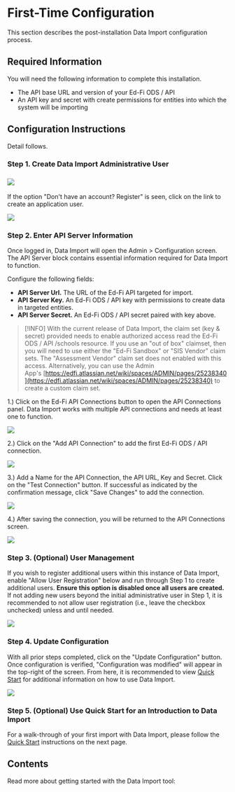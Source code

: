 # First-Time Configuration

This section describes the post-installation Data Import configuration process.

## Required Information

You will need the following information to complete this installation.

* The API base URL and version of your Ed-Fi ODS / API
* An API key and secret with create permissions for entities into which the system will be importing

## Configuration Instructions

Detail follows.

### Step 1. Create Data Import Administrative User

### ![](https://edfidocs.blob.core.windows.net/$web/img/reference/data-import/getting-started/image2019-9-27_16-31-15.png)

If the option "Don't have an account? Register" is seen, click on the link to create an application user.

![](https://edfidocs.blob.core.windows.net/$web/img/reference/data-import/getting-started/image2019-9-27_16-31-51.png)

### Step 2. Enter API Server Information

Once logged in, Data Import will open the Admin > Configuration screen. The API Server block contains essential information required for Data Import to function.

Configure the following fields:

* **API Server Url.** The URL of the Ed-Fi API targeted for import.
* **API Server Key.** An Ed-Fi ODS / API key with permissions to create data in targeted entities.
* **API Server Secret.** An Ed-Fi ODS / API secret paired with key above.

> [!INFO]
> With the current release of Data Import, the claim set (key & secret) provided needs to enable authorized access read the Ed-Fi ODS / API /schools resource. If you use an "out of box" claimset, then you will need to use either the "Ed-Fi Sandbox" or "SIS Vendor" claim sets. The "Assessment Vendor" claim set does not enabled with this access. Alternatively, you can use the Admin App's [https://edfi.atlassian.net/wiki/spaces/ADMIN/pages/25238340](https://edfi.atlassian.net/wiki/spaces/ADMIN/pages/25238340) to create a custom claim set.

1.) Click on the Ed-Fi API Connections button to open the API Connections panel. Data Import works with multiple API connections and needs at least one to function.

![](https://edfidocs.blob.core.windows.net/$web/img/reference/data-import/getting-started/image2022-11-8_11-50-28.png)

2.) Click on the "Add API Connection" to add the first Ed-Fi ODS / API connection.

![](https://edfidocs.blob.core.windows.net/$web/img/reference/data-import/getting-started/image2020-11-25_16-49-2.png)

3.) Add a Name for the API Connection, the API URL, Key and Secret. Click on the "Test Connection" button. If successful as indicated by the confirmation message, click "Save Changes" to add the connection.

![](https://edfidocs.blob.core.windows.net/$web/img/reference/data-import/getting-started/image2020-11-25_16-52-10.png)

4.) After saving the connection, you will be returned to the API Connections screen.

![](https://edfidocs.blob.core.windows.net/$web/img/reference/data-import/getting-started/image2020-11-25_16-54-8.png)

### Step 3. (Optional) User Management

If you wish to register additional users within this instance of Data Import, enable "Allow User Registration" below and run through Step 1 to create additional users. **Ensure this option is disabled once all users are created.** If not adding new users beyond the initial administrative user in Step 1, it is recommended to not allow user registration (i.e., leave the checkbox unchecked) unless and until needed.

![](https://edfidocs.blob.core.windows.net/$web/img/reference/data-import/getting-started/image2019-12-10_19-55-47.png)

### Step 4. Update Configuration

With all prior steps completed, click on the "Update Configuration" button. Once configuration is verified, "Configuration was modified" will appear in the top-right of the screen. From here, it is recommended to view [Quick Start](../getting-started/quick-start.md) for additional information on how to use Data Import.

![](https://edfidocs.blob.core.windows.net/$web/img/reference/data-import/getting-started/Snag_24286a65.png)

### Step 5. (Optional) Use Quick Start for an Introduction to Data Import

For a walk-through of your first import with Data Import, please follow the [Quick Start](../getting-started/quick-start.md) instructions on the next page.

## Contents

Read more about getting started with the Data Import tool:
